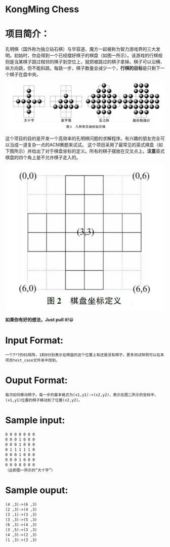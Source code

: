 KongMing Chess
======================================
# 项目简介：
孔明棋（国外称为独立钻石棋）与华容道、魔方一起被称为智力游戏界的三大发明。初始时，你会得到一个已经摆好棋子的棋盘（如图一所示）。该游戏的行棋规则是当某棋子跳过相邻的棋子到空位上，就把被跳过的棋子拿掉。棋子可以沿横、纵方向跳，但不能斜跳。每跳一步，棋子数量会减少一个，**行棋的目标**是只剩下一个棋子在盘中央。

![image](https://github.com/shsjxzh/KongMing-Chess/blob/master/picture/example.JPG)

这个项目的目的是开发一个高效率的孔明棋问题的求解程序。有兴趣的朋友完全可以当成一道复杂一点的ACM赛题来试试。
这个项目采用了最常见的英式棋盘（如下图所示）并给出了对于棋盘坐标的定义。所有的棋子摆放在交叉点上。**注意**英式棋盘的四个角上是不允许棋子走入的。

![image](https://github.com/shsjxzh/KongMing-Chess/blob/master/picture/board.jpg)
    
**如果你有好的想法，Just pull it!**:grin:

# Input Format:
    一个7*7的01矩阵，1和0分别表示在棋盘的这个位置上有还是没有棋子。更多测试样例可以在本项目test_case文件夹中找到。
# Ouput Format:
    每次如何移动棋子。每一步的基本格式为(x1,y1)->(x2,y2)，表示在图二所示的坐标中，(x1,y1)位置的棋子移动到了位置(x2,y2)。
# Sample input:
    0 0 0 0 0 0 0
    0 0 0 1 0 0 0
    0 0 0 1 0 0 0
    0 1 1 1 1 1 0
    0 0 0 1 0 0 0
    0 0 0 1 0 0 0
    0 0 0 0 0 0 0
    （此即图一所示的“大十字”）
# Sample ouput:
    (4 ,3)->(6 ,3)
    (2 ,3)->(4 ,3)
    (3 ,1)->(3 ,3)
    (3 ,3)->(5 ,3)
    (6 ,3)->(4 ,3)
    (3 ,5)->(3 ,3)
    (4 ,3)->(2 ,3)
    (1 ,3)->(3 ,3)